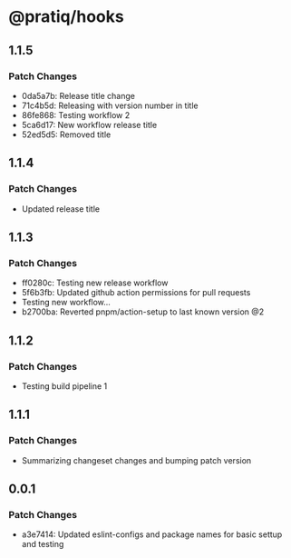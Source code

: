 # @pratiq/hooks

## 1.1.5

### Patch Changes

- 0da5a7b: Release title change
- 71c4b5d: Releasing with version number in title
- 86fe868: Testing workflow 2
- 5ca6d17: New workflow release title
- 52ed5d5: Removed title

## 1.1.4

### Patch Changes

- Updated release title

## 1.1.3

### Patch Changes

- ff0280c: Testing new release workflow
- 5f6b3fb: Updated github action permissions for pull requests
- Testing new workflow...
- b2700ba: Reverted pnpm/action-setup to last known version @2

## 1.1.2

### Patch Changes

- Testing build pipeline 1

## 1.1.1

### Patch Changes

- Summarizing changeset changes and bumping patch version

## 0.0.1

### Patch Changes

- a3e7414: Updated eslint-configs and package names for basic settup and testing
